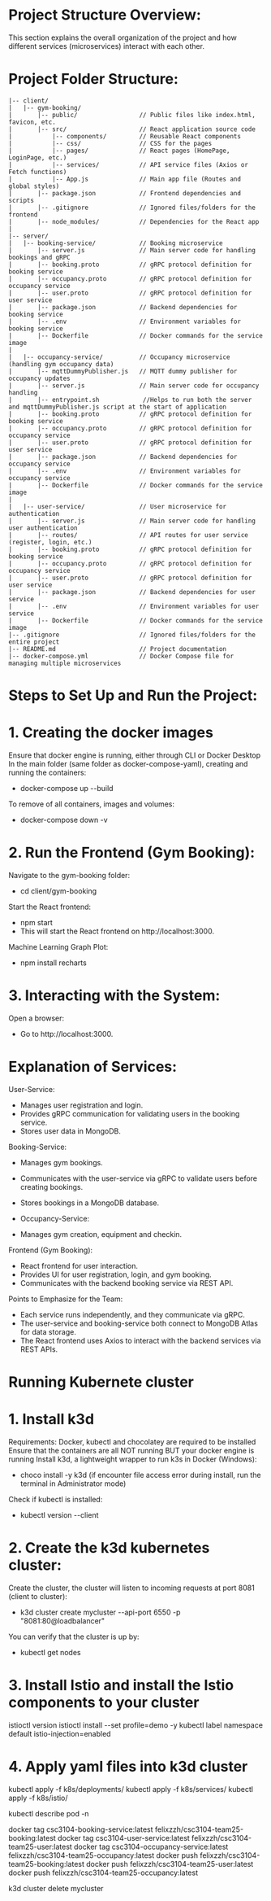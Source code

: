 # Project Structure Overview:
This section explains the overall organization of the project and how different services (microservices) interact with each other.

# Project Folder Structure:
```
|-- client/
|   |-- gym-booking/
|       |-- public/                 // Public files like index.html, favicon, etc.
|       |-- src/                    // React application source code
|           |-- components/         // Reusable React components
|           |-- css/                // CSS for the pages
|           |-- pages/              // React pages (HomePage, LoginPage, etc.)
|           |-- services/           // API service files (Axios or Fetch functions)
|           |-- App.js              // Main app file (Routes and global styles)
|       |-- package.json            // Frontend dependencies and scripts
|       |-- .gitignore              // Ignored files/folders for the frontend
|       |-- node_modules/           // Dependencies for the React app
|
|-- server/
|   |-- booking-service/            // Booking microservice
|       |-- server.js               // Main server code for handling bookings and gRPC
|       |-- booking.proto           // gRPC protocol definition for booking service
|       |-- occupancy.proto         // gRPC protocol definition for occupancy service
|       |-- user.proto              // gRPC protocol definition for user service
|       |-- package.json            // Backend dependencies for booking service
|       |-- .env                    // Environment variables for booking service
|       |-- Dockerfile              // Docker commands for the service image
|   
|   |-- occupancy-service/          // Occupancy microservice (handling gym occupancy data)
|       |-- mqttDummyPublisher.js   // MQTT dummy publisher for occupancy updates
|       |-- server.js               // Main server code for occupancy handling
|       |-- entrypoint.sh            //Helps to run both the server and mqttDummyPublisher.js script at the start of application
|       |-- booking.proto           // gRPC protocol definition for booking service
|       |-- occupancy.proto         // gRPC protocol definition for occupancy service
|       |-- user.proto              // gRPC protocol definition for user service
|       |-- package.json            // Backend dependencies for occupancy service
|       |-- .env                    // Environment variables for occupancy service
|       |-- Dockerfile              // Docker commands for the service image
|   
|   |-- user-service/               // User microservice for authentication
|       |-- server.js               // Main server code for handling user authentication
|       |-- routes/                 // API routes for user service (register, login, etc.)
|       |-- booking.proto           // gRPC protocol definition for booking service
|       |-- occupancy.proto         // gRPC protocol definition for occupancy service
|       |-- user.proto              // gRPC protocol definition for user service
|       |-- package.json            // Backend dependencies for user service
|       |-- .env                    // Environment variables for user service
|       |-- Dockerfile              // Docker commands for the service image
|-- .gitignore                      // Ignored files/folders for the entire project
|-- README.md                       // Project documentation
|-- docker-compose.yml              // Docker Compose file for managing multiple microservices
```
# Steps to Set Up and Run the Project:
# 1. Creating the docker images
Ensure that docker engine is running, either through CLI or Docker Desktop
In the main folder (same folder as docker-compose-yaml), creating and running the containers:
- docker-compose up --build

To remove of all containers, images and volumes:
- docker-compose down -v

# 2. Run the Frontend (Gym Booking):
Navigate to the gym-booking folder:
- cd client/gym-booking

Start the React frontend:
- npm start
- This will start the React frontend on http://localhost:3000.

Machine Learning Graph Plot:
- npm install recharts

# 3. Interacting with the System:
Open a browser:
- Go to http://localhost:3000.

# Explanation of Services:
User-Service:
- Manages user registration and login.
- Provides gRPC communication for validating users in the booking service.
- Stores user data in MongoDB.

Booking-Service:
- Manages gym bookings.
- Communicates with the user-service via gRPC to validate users before creating bookings.
- Stores bookings in a MongoDB database.

- Occupancy-Service:
- Manages gym creation, equipment and checkin.


Frontend (Gym Booking):
- React frontend for user interaction.
- Provides UI for user registration, login, and gym booking.
- Communicates with the backend booking service via REST API.

Points to Emphasize for the Team:
- Each service runs independently, and they communicate via gRPC.
- The user-service and booking-service both connect to MongoDB Atlas for data storage.
- The React frontend uses Axios to interact with the backend services via REST APIs.


# Running Kubernete cluster
# 1. Install k3d
Requirements: Docker, kubectl and chocolatey are required to be installed
Ensure that the containers are all NOT running BUT your docker engine is running
Install k3d, a lightweight wrapper to run k3s in Docker (Windows):
- choco install -y k3d
(if encounter file access error during install, run the terminal in Administrator mode)

Check if kubectl is installed:
- kubectl version --client

# 2. Create the k3d kubernetes cluster:
Create the cluster, the cluster will listen to incoming requests at port 8081 (client to cluster):
- k3d cluster create mycluster --api-port 6550 -p "8081:80@loadbalancer"

You can verify that the cluster is up by:
- kubectl get nodes

# 3. Install Istio and install the Istio components to your cluster
istioctl version
istioctl install --set profile=demo -y
kubectl label namespace default istio-injection=enabled

# 4. Apply yaml files into k3d cluster
kubectl apply -f k8s/deployments/
kubectl apply -f k8s/services/
kubectl apply -f k8s/istio/

kubectl describe pod <pod-name> -n <namespace>

docker tag csc3104-booking-service:latest felixzzh/csc3104-team25-booking:latest
docker tag csc3104-user-service:latest felixzzh/csc3104-team25-user:latest
docker tag csc3104-occupancy-service:latest felixzzh/csc3104-team25-occupancy:latest
docker push felixzzh/csc3104-team25-booking:latest
docker push felixzzh/csc3104-team25-user:latest
docker push felixzzh/csc3104-team25-occupancy:latest

k3d cluster delete mycluster
